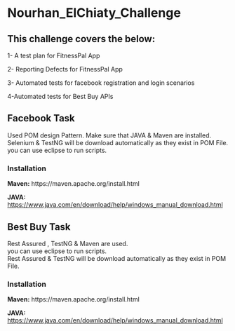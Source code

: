# Nourhan_ElChiaty_Challenge
<h2>This challenge covers the below:</h2>

1- A test plan for FitnessPal App

2- Reporting Defects for FitnessPal App

3- Automated tests for facebook registration and login scenarios

4-Automated tests for Best Buy APIs

<h2>Facebook Task</h2>
Used POM design Pattern.
Make sure that JAVA & Maven are installed. </br>
Selenium & TestNG will be download automatically as they exist in POM File.</br>
you can use eclipse to run scripts.
<h3>Installation</h3>
<b>Maven:</b>
https://maven.apache.org/install.html

<b>JAVA:</b>
https://www.java.com/en/download/help/windows_manual_download.html


<h2>Best Buy Task </h2>
Rest Assured , TestNG & Maven are used.</br>
you can use eclipse to run scripts.</br>
Rest Assured & TestNG will be download automatically as they exist in POM File.</br>
<h3>Installation</h3>
<b>Maven:</b>
https://maven.apache.org/install.html

<b>JAVA:</b>
https://www.java.com/en/download/help/windows_manual_download.html

